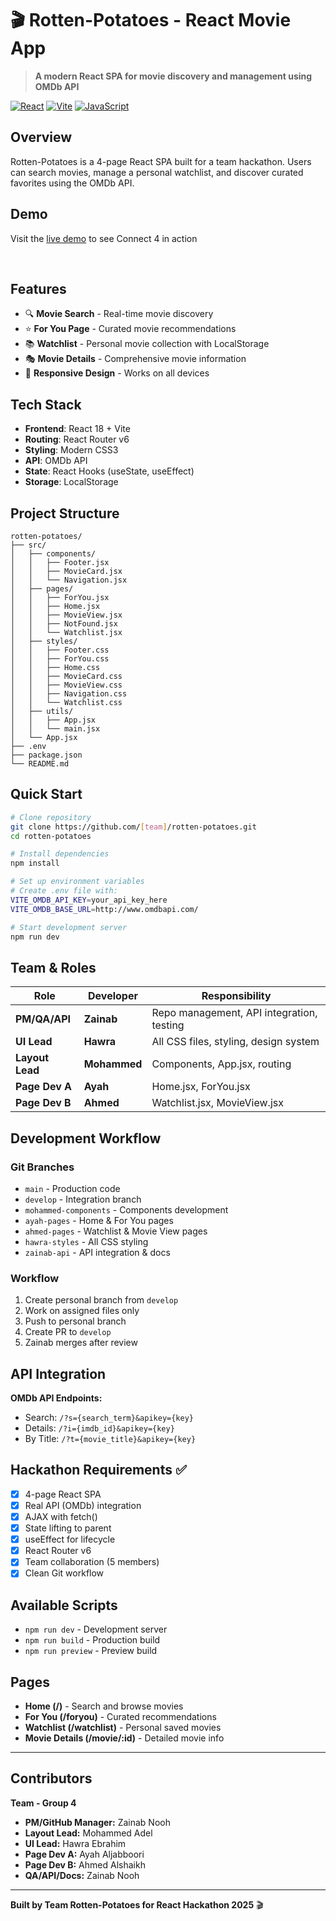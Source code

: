 # 🎬 Rotten-Potatoes - React Movie App

> **A modern React SPA for movie discovery and management using OMDb API**

[![React](https://img.shields.io/badge/React-18+-blue.svg)](https://reactjs.org/)
[![Vite](https://img.shields.io/badge/Vite-4+-646CFF.svg)](https://vitejs.dev/)
[![JavaScript](https://img.shields.io/badge/JavaScript-ES6+-yellow.svg)](https://developer.mozilla.org/en-US/docs/Web/JavaScript)

## Overview

Rotten-Potatoes is a 4-page React SPA built for a team hackathon. Users can search movies, manage a personal watchlist, and discover curated favorites using the OMDb API.

## Demo

 Visit the [live demo](https://rotten-potatoes-app.onrender.com) to see Connect 4 in action

<br>

## Features

- 🔍 **Movie Search** - Real-time movie discovery
- ⭐ **For You Page** - Curated movie recommendations  
- 📚 **Watchlist** - Personal movie collection with LocalStorage
- 🎭 **Movie Details** - Comprehensive movie information
- 📱 **Responsive Design** - Works on all devices

## Tech Stack

- **Frontend**: React 18 + Vite
- **Routing**: React Router v6
- **Styling**: Modern CSS3
- **API**: OMDb API
- **State**: React Hooks (useState, useEffect)
- **Storage**: LocalStorage

## Project Structure

```
rotten-potatoes/
├── src/
│   ├── components/
│   │   ├── Footer.jsx
│   │   ├── MovieCard.jsx
│   │   └── Navigation.jsx
│   ├── pages/
│   │   ├── ForYou.jsx
│   │   ├── Home.jsx
│   │   ├── MovieView.jsx
│   │   ├── NotFound.jsx
│   │   └── Watchlist.jsx
│   ├── styles/
│   │   ├── Footer.css
│   │   ├── ForYou.css
│   │   ├── Home.css
│   │   ├── MovieCard.css
│   │   ├── MovieView.css
│   │   ├── Navigation.css
│   │   └── Watchlist.css
│   ├── utils/
│   │   ├── App.jsx
│   │   └── main.jsx
│   └── App.jsx
├── .env
├── package.json
└── README.md
```

## Quick Start

```bash
# Clone repository
git clone https://github.com/[team]/rotten-potatoes.git
cd rotten-potatoes

# Install dependencies
npm install

# Set up environment variables
# Create .env file with:
VITE_OMDB_API_KEY=your_api_key_here
VITE_OMDB_BASE_URL=http://www.omdbapi.com/

# Start development server
npm run dev
```

## Team & Roles

| Role | Developer | Responsibility |
|------|-----------|----------------|
| **PM/QA/API** | **Zainab** | Repo management, API integration, testing |
| **UI Lead** | **Hawra** | All CSS files, styling, design system |
| **Layout Lead** | **Mohammed** | Components, App.jsx, routing |
| **Page Dev A** | **Ayah** | Home.jsx, ForYou.jsx |
| **Page Dev B** | **Ahmed** | Watchlist.jsx, MovieView.jsx |

## Development Workflow

### Git Branches
- `main` - Production code
- `develop` - Integration branch
- `mohammed-components` - Components development
- `ayah-pages` - Home & For You pages
- `ahmed-pages` - Watchlist & Movie View pages
- `hawra-styles` - All CSS styling
- `zainab-api` - API integration & docs

### Workflow
1. Create personal branch from `develop`
2. Work on assigned files only
3. Push to personal branch
4. Create PR to `develop`
5. Zainab merges after review

## API Integration

**OMDb API Endpoints:**
- Search: `/?s={search_term}&apikey={key}`
- Details: `/?i={imdb_id}&apikey={key}`
- By Title: `/?t={movie_title}&apikey={key}`

## Hackathon Requirements ✅

- [x] 4-page React SPA
- [x] Real API (OMDb) integration  
- [x] AJAX with fetch()
- [x] State lifting to parent
- [x] useEffect for lifecycle
- [x] React Router v6
- [x] Team collaboration (5 members)
- [x] Clean Git workflow

## Available Scripts

- `npm run dev` - Development server
- `npm run build` - Production build
- `npm run preview` - Preview build

## Pages

- **Home (/)** - Search and browse movies
- **For You (/foryou)** - Curated recommendations
- **Watchlist (/watchlist)** - Personal saved movies
- **Movie Details (/movie/:id)** - Detailed movie info

---
## Contributors
**Team - Group 4**
- **PM/GitHub Manager:** Zainab Nooh
- **Layout Lead:** Mohammed Adel
- **UI Lead:** Hawra Ebrahim
- **Page Dev A:** Ayah Aljabboori
- **Page Dev B:** Ahmed Alshaikh
- **QA/API/Docs:** Zainab Nooh


---

**Built by Team Rotten-Potatoes for React Hackathon 2025** 🎬
